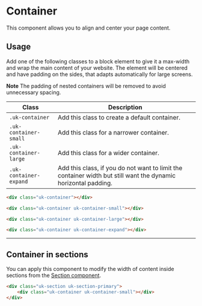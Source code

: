 # Container

<p class="uk-text-lead">This component allows you to align and center your page content.</p>

## Usage

Add one of the following classes to a block element to give it a max-width and wrap the main content of your website. The element will be centered and have padding on the sides, that adapts automatically for large screens.

**Note** The padding of nested containers will be removed to avoid unnecessary spacing.

| Class                  | Description                                                                                                |
|------------------------|------------------------------------------------------------------------------------------------------------|
| `.uk-container`        | Add this class to create a default container.                                                                  |
| `.uk-container-small`  | Add this class for a narrower container.                                                                       |
| `.uk-container-large`  | Add this class for a wider container.                                                                          |
| `.uk-container-expand` | Add this class, if you do not want to limit the container width but still want the dynamic horizontal padding. |

```html
<div class="uk-container"></div>

<div class="uk-container uk-container-small"></div>

<div class="uk-container uk-container-large"></div>

<div class="uk-container uk-container-expand"></div>
```

***

## Container in sections

You can apply this component to modify the width of content inside sections from the [Section component](section.md).

```html
<div class="uk-section uk-section-primary">
    <div class="uk-container uk-container-small"></div>
</div>
```

